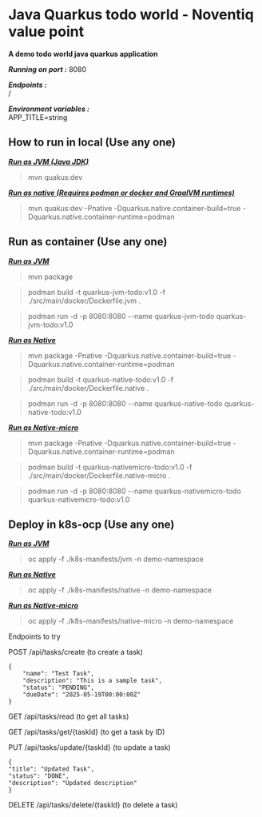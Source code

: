 # Java Quarkus todo world - Noventiq value point

__A demo todo world java quarkus application__

___Running on port :___ 8080

___Endpoints :___   
    /

___Environment variables :___   
APP_TITLE=string



## How to run in local (Use any one)

<u>**_Run as JVM (Java JDK)_**</u>  
> mvn quakus:dev

<u>**_Run as native (Requires podman or docker and GraalVM runtimes)_**</u>  
> mvn quakus:dev -Pnative -Dquarkus.native.container-build=true -Dquarkus.native.container-runtime=podman

## Run as container (Use any one)

<u>**_Run as JVM_**</u>   

> mvn package

> podman build -t quarkus-jvm-todo:v1.0 -f ./src/main/docker/Dockerfile.jvm .

> podman run -d -p 8080:8080 --name quarkus-jvm-todo quarkus-jvm-todo:v1.0

<u>**_Run as Native_** </u>

> mvn package -Pnative -Dquarkus.native.container-build=true -Dquarkus.native.container-runtime=podman

> podman build -t quarkus-native-todo:v1.0 -f ./src/main/docker/Dockerfile.native .

> podman run -d -p 8080:8080 --name quarkus-native-todo quarkus-native-todo:v1.0

<u>**_Run as Native-micro_**</u>

> mvn package -Pnative -Dquarkus.native.container-build=true -Dquarkus.native.container-runtime=podman

> podman build -t quarkus-nativemicro-todo:v1.0 -f ./src/main/docker/Dockerfile.native-micro .

> podman run -d -p 8080:8080 --name quarkus-nativemicro-todo quarkus-nativemicro-todo:v1.0

## Deploy in k8s-ocp (Use any one)

<u>**_Run as JVM_**</u>  

> oc apply -f ./k8s-manifests/jvm -n demo-namespace

<u>**_Run as Native_** </u>

> oc apply -f ./k8s-manifests/native -n demo-namespace

<u>**_Run as Native-micro_**</u>

> oc apply -f ./k8s-manifests/native-micro -n demo-namespace


Endpoints to try 

POST /api/tasks/create (to create a task)

    {
        "name": "Test Task",
        "description": "This is a sample task",
        "status": "PENDING",
        "dueDate": "2025-05-19T00:00:00Z"
    }


GET /api/tasks/read (to get all tasks)


GET /api/tasks/get/{taskId} (to get a task by ID)


PUT /api/tasks/update/{taskId} (to update a task)

    {
    "title": "Updated Task",
    "status": "DONE",
    "description": "Updated description"
    }

DELETE /api/tasks/delete/{taskId} (to delete a task)
